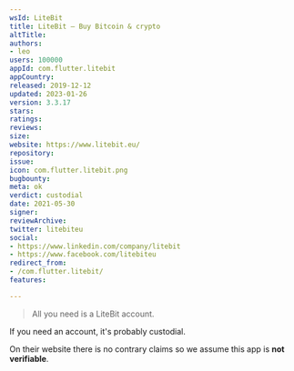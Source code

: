 ```yaml
---
wsId: LiteBit
title: LiteBit – Buy Bitcoin & crypto
altTitle: 
authors:
- leo
users: 100000
appId: com.flutter.litebit
appCountry: 
released: 2019-12-12
updated: 2023-01-26
version: 3.3.17
stars: 
ratings: 
reviews: 
size: 
website: https://www.litebit.eu/
repository: 
issue: 
icon: com.flutter.litebit.png
bugbounty: 
meta: ok
verdict: custodial
date: 2021-05-30
signer: 
reviewArchive: 
twitter: litebiteu
social:
- https://www.linkedin.com/company/litebit
- https://www.facebook.com/litebiteu
redirect_from:
- /com.flutter.litebit/
features: 

---
```


> All you need is a LiteBit account.

If you need an account, it's probably custodial.

On their website there is no contrary claims so we assume this app is
**not verifiable**.
